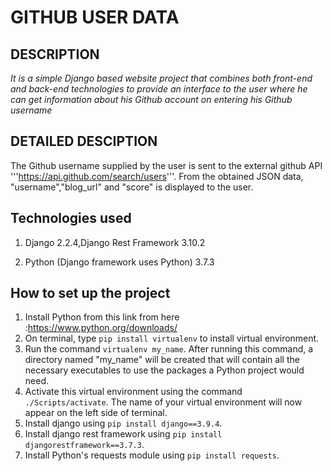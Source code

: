 # GITHUB USER DATA

## DESCRIPTION

*It is a simple Django based website project that combines both front-end and back-end technologies to provide an interface to the user where he can get information about his Github account on entering his Github username*


## DETAILED DESCIPTION

The Github username supplied by the user is sent to the external github API 
'''https://api.github.com/search/users'''.
From the obtained JSON data, "username","blog_url" and "score" is displayed to the user.


## Technologies used

1. Django 2.2.4,Django Rest Framework 3.10.2

1. Python (Django framework uses Python) 3.7.3

## How to set up the project

1. Install Python from this link from here :https://www.python.org/downloads/
1. On terminal, type ```pip install virtualenv``` to install virtual environment.
1. Run the command ```virtualenv my_name```. After running this command, a directory named "my_name" will be created that will contain all the necessary executables to use the packages a Python project would need.
1. Activate this virtual environment using the command ```./Scripts/activate```. The name of your virtual environment will now appear on the left side of terminal. 
1. Install django using ```pip install django==3.9.4```.
1. Install django rest framework using ```pip install djangorestframework==3.7.3```.
1. Install Python's requests module using ```pip install requests```.

